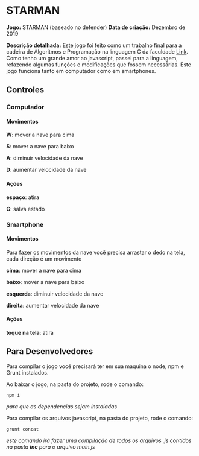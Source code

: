 # STARMAN

__Jogo:__ STARMAN (baseado no defender)
__Data de criação:__ Dezembro de 2019

__Descrição detalhada:__
Este jogo foi feito como um trabalho final para a cadeira de Algoritmos e Programação na linguagem C da faculdade [Link](https://github.com/mthcsta/starman). Como tenho um grande amor ao javascript, passei para a linguagem, refazendo algumas funções e modificações que fossem necessárias. 
Este jogo funciona tanto em computador como em smartphones.

## Controles
### Computador
#### Movimentos
__W__: mover a nave para cima

__S__: mover a nave para baixo

__A__: diminuir velocidade da nave

__D__: aumentar velocidade da nave

#### Ações
__espaço__: atira 

__G__: salva estado




### Smartphone

#### Movimentos
Para fazer os movimentos da nave você precisa arrastar o dedo na tela, cada direção é um movimento

__cima__: mover a nave para cima

__baixo__: mover a nave para baixo

__esquerda__: diminuir velocidade da nave

__direita__: aumentar velocidade da nave

#### Ações
__toque na tela__: atira




## Para Desenvolvedores
Para compilar o jogo você precisará ter em sua maquina o node, npm e Grunt instalados.

Ao baixar o jogo, na pasta do projeto, rode o comando:

``npm i``

_para que as dependencias sejam instaladas_



Para compilar os arquivos javascript, na pasta do projeto, rode o comando:


``grunt concat``

_este comando irá fazer uma compilação de todos os arquivos .js contidos na pasta __inc__ para o arquivo main.js_

